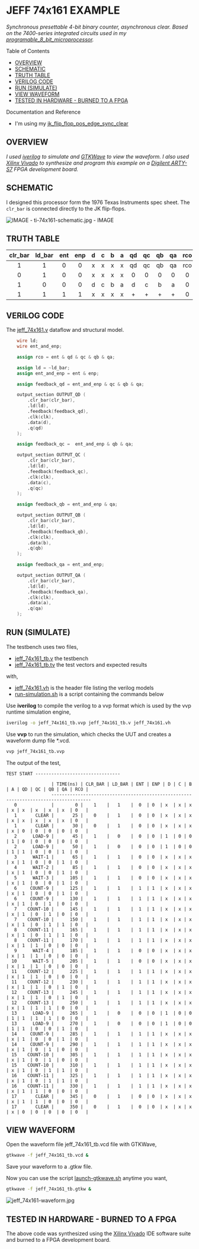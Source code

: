 # JEFF 74x161 EXAMPLE

_Synchronous presettable 4-bit binary counter, asynchronous clear.
Based on the 7400-series integrated circuits used in my
[programable_8_bit_microprocessor](https://github.com/JeffDeCola/my-verilog-examples/tree/master/systems/microprocessors/programable_8_bit_microprocessor)._

Table of Contents

* [OVERVIEW](https://github.com/JeffDeCola/my-verilog-examples/tree/master/sequential-logic/counters/jeff_74x161#overview)
* [SCHEMATIC](https://github.com/JeffDeCola/my-verilog-examples/tree/master/sequential-logic/counters/jeff_74x161#schematic)
* [TRUTH TABLE](https://github.com/JeffDeCola/my-verilog-examples/tree/master/sequential-logic/counters/jeff_74x161#truth-table)
* [VERILOG CODE](https://github.com/JeffDeCola/my-verilog-examples/tree/master/sequential-logic/counters/jeff_74x161#verilog-code)
* [RUN (SIMULATE)](https://github.com/JeffDeCola/my-verilog-examples/tree/master/sequential-logic/counters/jeff_74x161#run-simulate)
* [VIEW WAVEFORM](https://github.com/JeffDeCola/my-verilog-examples/tree/master/sequential-logic/counters/jeff_74x161#view-waveform)
* [TESTED IN HARDWARE - BURNED TO A FPGA](https://github.com/JeffDeCola/my-verilog-examples/tree/master/sequential-logic/counters/jeff_74x161#tested-in-hardware---burned-to-a-fpga)

Documentation and Reference

* I'm using my
  [jk_flip_flop_pos_edge_sync_clear](https://github.com/JeffDeCola/my-verilog-examples/tree/master/basic-code/sequential-logic/jk_flip_flop_pos_edge_sync_clear)

## OVERVIEW

_I used
[iverilog](https://github.com/JeffDeCola/my-cheat-sheets/tree/master/hardware/tools/simulation/iverilog-cheat-sheet)
to simulate and
[GTKWave](https://github.com/JeffDeCola/my-cheat-sheets/tree/master/hardware/tools/simulation/gtkwave-cheat-sheet)
to view the waveform. I also used
[Xilinx Vivado](https://github.com/JeffDeCola/my-cheat-sheets/tree/master/hardware/tools/synthesis/xilinx-vivado-cheat-sheet)
to synthesize and program this example on a
[Digilent ARTY-S7](https://github.com/JeffDeCola/my-cheat-sheets/tree/master/hardware/development/fpga-development-boards/digilent-arty-s7-cheat-sheet)
FPGA development board._

## SCHEMATIC

I designed this processor form the 1976 Texas Instruments spec sheet.
The `clr_bar` is connected directly to the JK flip-flops.

![IMAGE - ti-74x161-schematic.jpg - IMAGE](../../../docs/pics/sequential-logic/ti-74x161-schematic.jpg)

## TRUTH TABLE

| clr_bar | ld_bar | ent | enp | d | c | b | a | qd | qc  | qb  | qa  | rco | COMMENT |
|:-------:|:------:|:---:|:---:|:-:|:-:|:-:|:-:|:--:|:---:|:---:|:---:|:---:|:--------|
|    1    |    1   |  0  |  0  | x | x | x | x | qd | qc  | qb  | qa  | rco | WAIT    |
|    0    |    1   |  0  |  0  | x | x | x | x | 0  | 0   | 0   | 0   |  0  | CLEAR   |
|    1    |    0   |  0  |  0  | d | c | b | a | d  | c   | b   | a   |  0  | LOAD    |
|    1    |    1   |  1  |  1  | x | x | x | x | +  | +   | +   | +   |  0  | COUNT   |

## VERILOG CODE

The
[jeff_74x161.v](https://github.com/JeffDeCola/my-verilog-examples/blob/master/sequential-logic/counters/jeff_74x161/jeff_74x161.v)
dataflow and structural model.

```verilog
    wire ld;
    wire ent_and_enp;

    assign rco = ent & qd & qc & qb & qa;

    assign ld = ~ld_bar;
    assign ent_and_enp = ent & enp;

    assign feedback_qd = ent_and_enp & qc & qb & qa;

    output_section OUTPUT_QD (
        .clr_bar(clr_bar),
        .ld(ld),
        .feedback(feedback_qd),
        .clk(clk),
        .data(d),
        .q(qd)
    );

    assign feedback_qc =  ent_and_enp & qb & qa;

    output_section OUTPUT_QC (
        .clr_bar(clr_bar),
        .ld(ld),
        .feedback(feedback_qc),
        .clk(clk),
        .data(c),
        .q(qc)
    );

    assign feedback_qb = ent_and_enp & qa;

    output_section OUTPUT_QB (
        .clr_bar(clr_bar),
        .ld(ld),
        .feedback(feedback_qb),
        .clk(clk),
        .data(b),
        .q(qb)
    );

    assign feedback_qa = ent_and_enp;

    output_section OUTPUT_QA (
        .clr_bar(clr_bar),
        .ld(ld),
        .feedback(feedback_qa),
        .clk(clk),
        .data(a),
        .q(qa)
    );
```

## RUN (SIMULATE)

The testbench uses two files,

* [jeff_74x161_tb.v](https://github.com/JeffDeCola/my-verilog-examples/blob/master/sequential-logic/counters/jeff_74x161/jeff_74x161_tb.v)
  the testbench
* [jeff_74x161_tb.tv](https://github.com/JeffDeCola/my-verilog-examples/blob/master/sequential-logic/counters/jeff_74x161/jeff_74x161_tb.tv)
  the test vectors and expected results

with,

* [jeff_74x161.vh](https://github.com/JeffDeCola/my-verilog-examples/blob/master/sequential-logic/counters/jeff_74x161/jeff_74x161.vh)
  is the header file listing the verilog models
* [run-simulation.sh](https://github.com/JeffDeCola/my-verilog-examples/blob/master/sequential-logic/counters/jeff_74x161/run-simulation.sh)
  is a script containing the commands below

Use **iverilog** to compile the verilog to a vvp format
which is used by the vvp runtime simulation engine,

```bash
iverilog -o jeff_74x161_tb.vvp jeff_74x161_tb.v jeff_74x161.vh
```

Use **vvp** to run the simulation, which checks the UUT
and creates a waveform dump file *.vcd.

```bash
vvp jeff_74x161_tb.vvp
```

The output of the test,

```text
TEST START --------------------------------

                 | TIME(ns) | CLR_BAR | LD_BAR | ENT | ENP | D | C | B | A | QD | QC | QB | QA | RCO |
                 -------------------------------------------------------------------------------------
   0             |        0 |    1    |   1    |  0  | 0  | x  | x | x | x | x  | x  | x  | x  | 0   |
   1       CLEAR |       25 |    0    |   1    |  0  | 0  | x  | x | x | x | x  | x  | x  | x  | 0   |
   1       CLEAR |       30 |    0    |   1    |  0  | 0  | x  | x | x | x | 0  | 0  | 0  | 0  | 0   |
   2      LOAD-9 |       45 |    1    |   0    |  0  | 0  | 1  | 0 | 0 | 1 | 0  | 0  | 0  | 0  | 0   |
   2      LOAD-9 |       50 |    1    |   0    |  0  | 0  | 1  | 0 | 0 | 1 | 1  | 0  | 0  | 1  | 0   |
   3      WAIT-1 |       65 |    1    |   1    |  0  | 0  | x  | x | x | x | 1  | 0  | 0  | 1  | 0   |
   4      WAIT-2 |       85 |    1    |   1    |  0  | 0  | x  | x | x | x | 1  | 0  | 0  | 1  | 0   |
   5      WAIT-3 |      105 |    1    |   1    |  0  | 0  | x  | x | x | x | 1  | 0  | 0  | 1  | 0   |
   6     COUNT-9 |      125 |    1    |   1    |  1  | 1  | x  | x | x | x | 1  | 0  | 0  | 1  | 0   |
   6     COUNT-9 |      130 |    1    |   1    |  1  | 1  | x  | x | x | x | 1  | 0  | 1  | 0  | 0   |
   7    COUNT-10 |      145 |    1    |   1    |  1  | 1  | x  | x | x | x | 1  | 0  | 1  | 0  | 0   |
   7    COUNT-10 |      150 |    1    |   1    |  1  | 1  | x  | x | x | x | 1  | 0  | 1  | 1  | 0   |
   8    COUNT-11 |      165 |    1    |   1    |  1  | 1  | x  | x | x | x | 1  | 0  | 1  | 1  | 0   |
   8    COUNT-11 |      170 |    1    |   1    |  1  | 1  | x  | x | x | x | 1  | 1  | 0  | 0  | 0   |
   9      WAIT-4 |      185 |    1    |   1    |  0  | 0  | x  | x | x | x | 1  | 1  | 0  | 0  | 0   |
  10      WAIT-5 |      205 |    1    |   1    |  0  | 0  | x  | x | x | x | 1  | 1  | 0  | 0  | 0   |
  11    COUNT-12 |      225 |    1    |   1    |  1  | 1  | x  | x | x | x | 1  | 1  | 0  | 0  | 0   |
  11    COUNT-12 |      230 |    1    |   1    |  1  | 1  | x  | x | x | x | 1  | 1  | 0  | 1  | 0   |
  12    COUNT-13 |      245 |    1    |   1    |  1  | 1  | x  | x | x | x | 1  | 1  | 0  | 1  | 0   |
  12    COUNT-13 |      250 |    1    |   1    |  1  | 1  | x  | x | x | x | 1  | 1  | 1  | 0  | 0   |
  13      LOAD-9 |      265 |    1    |   0    |  0  | 0  | 1  | 0 | 0 | 1 | 1  | 1  | 1  | 0  | 0   |
  13      LOAD-9 |      270 |    1    |   0    |  0  | 0  | 1  | 0 | 0 | 1 | 1  | 0  | 0  | 1  | 0   |
  14     COUNT-9 |      285 |    1    |   1    |  1  | 1  | x  | x | x | x | 1  | 0  | 0  | 1  | 0   |
  14     COUNT-9 |      290 |    1    |   1    |  1  | 1  | x  | x | x | x | 1  | 0  | 1  | 0  | 0   |
  15    COUNT-10 |      305 |    1    |   1    |  1  | 1  | x  | x | x | x | 1  | 0  | 1  | 0  | 0   |
  15    COUNT-10 |      310 |    1    |   1    |  1  | 1  | x  | x | x | x | 1  | 0  | 1  | 1  | 0   |
  16    COUNT-11 |      325 |    1    |   1    |  1  | 1  | x  | x | x | x | 1  | 0  | 1  | 1  | 0   |
  16    COUNT-11 |      330 |    1    |   1    |  1  | 1  | x  | x | x | x | 1  | 1  | 0  | 0  | 0   |
  17       CLEAR |      345 |    0    |   1    |  0  | 0  | x  | x | x | x | 1  | 1  | 0  | 0  | 0   |
  17       CLEAR |      350 |    0    |   1    |  0  | 0  | x  | x | x | x | 0  | 0  | 0  | 0  | 0   |
```

## VIEW WAVEFORM

Open the waveform file jeff_74x161_tb.vcd file with GTKWave,

```bash
gtkwave -f jeff_74x161_tb.vcd &
```

Save your waveform to a .gtkw file.

Now you can use the script
[launch-gtkwave.sh](https://github.com/JeffDeCola/my-verilog-examples/blob/master/launch-GTKWave-script/launch-gtkwave.sh)
anytime you want,

```bash
gtkwave -f jeff_74x161_tb.gtkw &
```

![jeff_74x161-waveform.jpg](../../../docs/pics/sequential-logic/jeff_74x161-waveform.jpg)

## TESTED IN HARDWARE - BURNED TO A FPGA

The above code was synthesized using the
[Xilinx Vivado](https://github.com/JeffDeCola/my-cheat-sheets/tree/master/hardware/tools/synthesis/xilinx-vivado-cheat-sheet)
IDE software suite and burned to a FPGA development board.
